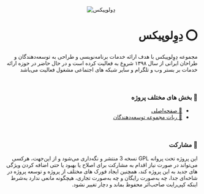 <div style="text-align: center;padding: 0;margin: 0;">
    <img src="https://developix.ir/Cover.png" alt="دِوِلوپیکس" style="max-width: 100%;">
</div>

<div dir="rtl">

# ⭕️ دِوِلوپیکس

مجموعه دِوِلوپیکس با هدف ارائه خدمات برنامه‌نویسی و طراحی به توسعه‌دهندگان و طراحان ایرانی از سال ۱۳۹۸ شروع به فعالیت کرده است و در حال حاضر در حوزه ارائه خدمات بر بستر وب و تلگرام و سایر شبکه های اجتماعی مشغول فعالیت می‌باشد

<br>

### 🔰 بخش های مختلف پروژه

- [💠 صفحه‌اصلی](https://developix.ir)
- [💠 ربات مجموعه توسعه‌دهندگان](https://developix.ir/documentation/IRDevelopersBot)

<br>

### 🤝 مشارکت

این پروژه تحت پروانه GPL نسخه 3 منتشر و نگه‌داری می‌شود و از این‌جهت، هرکسی می‌تواند در صورت نیاز اقدام به مشارکت برای اصلاح یا بهبود یا حتی اضافه کردن ویژگی های جدید به این پروژه کند، همچنین ایجاد فورک های مختلف از پروژه و توسعه پروژه در شاخه‌ای جدا، چه به‌صورت رایگان و چه به‌صورت تجاری، هیچگونه مانعی ندارد به‌شرط اینکه کپی‌رایت صاحب‌اثر محفوظ بماند و دچار تغییر نشود.

</div>
